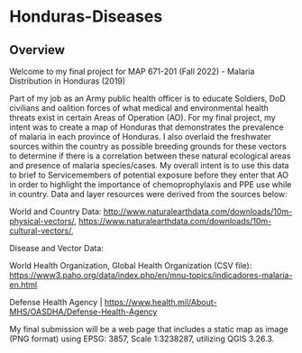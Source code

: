 # Honduras-Diseases

## Overview

Welcome to my final project for MAP 671-201 (Fall 2022) - Malaria Distribution in Honduras (2019)

Part of my job as an Army public health officer is to educate Soldiers, DoD civilians and oalition forces of what medical and environmental health threats exist in certain Areas of Operation (AO). For my final project, my intent was to create a map of Honduras that demonstrates the prevalence of malaria in each province of Honduras. I also overlaid the freshwater sources within the country as possible breeding grounds for these vectors to determine if there is a correlation between these natural ecological areas and presence of malaria species/cases. My overall intent is to use this data to brief to Servicemembers of potential exposure before they enter that AO in order to highlight the importance of chemoprophylaxis and PPE use while in country. Data and layer resources were derived from the sources below:

World and Country Data: http://www.naturalearthdata.com/downloads/10m-physical-vectors/, https://www.naturalearthdata.com/downloads/10m-cultural-vectors/, 

Disease and Vector Data:

World Health Organization, Global Health Organization (CSV file): https://www3.paho.org/data/index.php/en/mnu-topics/indicadores-malaria-en.html

Defense Health Agency | https://www.health.mil/About-MHS/OASDHA/Defense-Health-Agency

My final submission will be a web page that includes a static map as image (PNG format) using EPSG: 3857, Scale 1:3238287, utilizing QGIS 3.26.3.
